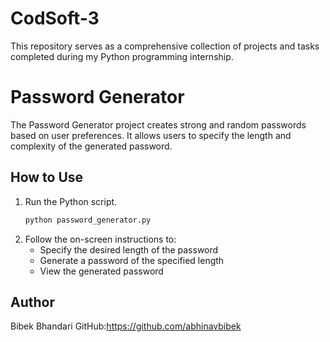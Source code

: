 # CodSoft-3
This repository serves as a comprehensive collection of projects and tasks completed during my Python programming internship.

# Password Generator
The Password Generator project creates strong and random passwords based on user preferences. It allows users to specify the length and complexity of the generated password.

## How to Use
1. Run the Python script.
   ```bash
   python password_generator.py
2. Follow the on-screen instructions to:
   - Specify the desired length of the password
   - Generate a password of the specified length
   - View the generated password

## Author
Bibek Bhandari
GitHub:https://github.com/abhinavbibek
